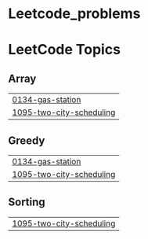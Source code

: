 # Leetcode_problems
<!---LeetCode Topics Start-->
# LeetCode Topics
## Array
|  |
| ------- |
| [0134-gas-station](https://github.com/PeddintiKusuma/Leetcode_problems/tree/master/0134-gas-station) |
| [1095-two-city-scheduling](https://github.com/PeddintiKusuma/Leetcode_problems/tree/master/1095-two-city-scheduling) |
## Greedy
|  |
| ------- |
| [0134-gas-station](https://github.com/PeddintiKusuma/Leetcode_problems/tree/master/0134-gas-station) |
| [1095-two-city-scheduling](https://github.com/PeddintiKusuma/Leetcode_problems/tree/master/1095-two-city-scheduling) |
## Sorting
|  |
| ------- |
| [1095-two-city-scheduling](https://github.com/PeddintiKusuma/Leetcode_problems/tree/master/1095-two-city-scheduling) |
<!---LeetCode Topics End-->